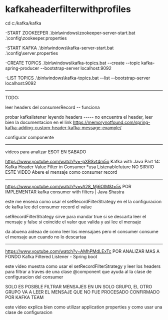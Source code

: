 # kafkaheaderfilterwithprofiles

cd c:/kafka/kafka

-START ZOOKEEPER
.\bin\windows\zookeeper-server-start.bat .\config\zookeeper.properties

-START KAFKA
.\bin\windows\kafka-server-start.bat .\config\server.properties


-CREATE TOPICS
.\bin\windows\kafka-topics.bat --create --topic kafka-spring-producer --bootstrap-server localhost:9092


-LIST TOPICS
.\bin\windows\kafka-topics.bat --list --bootstrap-server localhost:9092


------------------------------------------------
TODO:


leer headers del consumerRecord  -- funciona


probar kafkalistener leyendo headers ----- no encuentra el header, leer bien la documentacion en el link
https://memorynotfound.com/spring-kafka-adding-custom-header-kafka-message-example/




 configurar componente



-------------------------------------------------------

videos para analizar ESOT EN SABADO 


https://www.youtube.com/watch?v=-pXRSvt4m5o
  Kafka with Java Part 14: Kafka Header Value Filter in Consumer
*usa Listenablefuture
NO SIRVIO ESTE VIDEO Abere el mensaje como consumer record


---------------------------------------------------------
https://www.youtube.com/watch?v=vA28_Mj6OIM&t=5s   POR IMPLEMENTAR
kafka consumer with filters | Java Shastra


este me ensena como usar el setRecordFilterStrategy en el la configuracion de kafka
lee del consumer record el value

setRecordFilterStrategy sirve para mandar true si se descarta leer el mensaje y false si coincide el valor que valida y asi lee el mensaje


da abuena aideaa de como leer los mensajaes pero el consumer consume el mensaje aun cuando no lo descartaa


------------------------------------------------------
https://www.youtube.com/watch?v=AMhPMdLExTc  POR ANALIZAR MAS A FONDO
Kafka Filtered Listener - Spring boot

este video muestra como usar el setRecordFilterStrategy y leer los headers para filtrar a traves de una clase @component que ayuda al la clase de configuracion del consumer


SOLO ES POSIBLE FILTRAR MENSAJES EN UN SOLO GRUPO, EL OTRO GRUPO VA A LEER EL MENSAJE QUE NO FUE PROCESADO
CONFIRMADO POR KAFKA TEAM

este video explica bien como utilizar  application properties y como usar una clase de configuracion 


